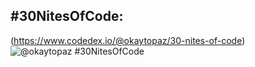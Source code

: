 ## #30NitesOfCode:
  (https://www.codedex.io/@okaytopaz/30-nites-of-code)  
  ![@okaytopaz #30NitesOfCode](https://www.codedex.io/api/petStatus?user=okaytopaz)
